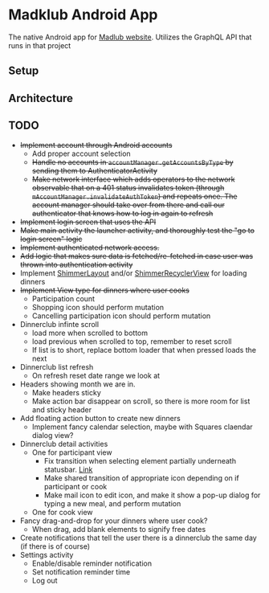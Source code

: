 # Madklub Android App

The native Android app for <a href="https://github.com/petergarnaes/Madklub-website" target="_blank">Madlub website</a>. Utilizes the GraphQL API that runs in that project

## Setup

## Architecture

## TODO

 - <s>Implement account through Android accounts</s>
    * Add proper account selection
    * <s>Handle no accounts in `accountManager.getAccountsByType` by sending them to AuthenticatorActivity</s>
    * <s>Make network interface which adds operators to the network observable that on a 401 status invalidates token (through `mAccountManager.invalidateAuthToken`) and repeats once. The account manager should take over from there and call our authenticator that knows how to log in again to refresh</s>
 - <s>Implement login screen that uses the API</s>
 - <s>Make main activity the launcher activity, and thoroughly test the "go to login screen" logic</s>
 - <s>Implement authenticated network access.</s>
 - <s>Add logic that makes sure data is fetched/re-fetched in case user was thrown into authentication activity</s>
 - Implement <a href="https://github.com/team-supercharge/ShimmerLayout" target="_blank">ShimmerLayout</a> and/or <a href="https://github.com/sharish/ShimmerRecyclerView" target="_blank">ShimmerRecyclerView</a> for loading dinners
 - <s>Implement View type for dinners where user cooks</s>
    * Participation count
    * Shopping icon should perform mutation
    * Cancelling participation icon should perform mutation
 - Dinnerclub infinte scroll
    * load more when scrolled to bottom
    * load previous when scrolled to top, remember to reset scroll
    * If list is to short, replace bottom loader that when pressed loads the next
 - Dinnerclub list refresh
    * On refresh reset date range we look at
 - Headers showing month we are in.
    * Make headers sticky
    * Make action bar disappear on scroll, so there is more room for list and sticky header
 - Add floating action button to create new dinners
    * Implement fancy calendar selection, maybe with Squares claendar dialog view?
 - Dinnerclub detail activities
    * One for participant view
        * Fix transition when selecting element partially underneath statusbar. <a href="https://github.com/codepath/android_guides/wiki/Shared-Element-Activity-Transition#5-customizing-shared-elements-transition">Link</a>
        * Make shared transition of appropriate icon depending on if participant or cook
        * Make mail icon to edit icon, and make it show a pop-up dialog for typing a new meal, and perform mutation
    * One for cook view
 - Fancy drag-and-drop for your dinners where user cook?
    * When drag, add blank elements to signify free dates
 - Create notifications that tell the user there is a dinnerclub the same day (if there is of course)
 - Settings activity
    * Enable/disable reminder notification
    * Set notification reminder time
    * Log out